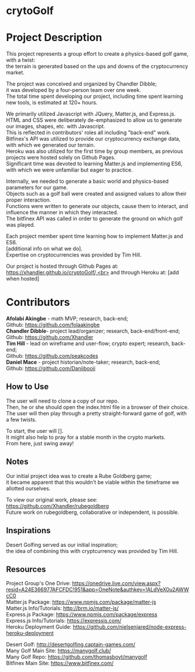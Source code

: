 # crytoGolf

# Project Description
This project represents a group effort to create a physics-based golf game, with a twist:<br>
the terrain is generated based on the ups and downs of the cryptocurrency market.<br>

The project was conceived and organized by Chandler Dibble;<br>
it was developed by a four-person team over one week.<br>
The total time spent developing our project, including time spent learning new tools, is estimated at 120+ hours.<br>

We primarily utilized Javascript with JQuery, Matter.js, and Express.js.<br>
HTML and CSS were deliberately de-emphasized to allow us to generate our images, shapes, etc. with Javascript.<br>
This is reflected in contributors' roles all including "back-end" work.<br>
Bitfinex's API was utilized to provide our cryptocurrency exchange data, with which we generated our terrain.<br>
Heroku was also utilized for the first time by group members, as previous projects were hosted solely on Github Pages.<br>
Significant time was devoted to learning Matter.js and implementing ES6, with which we were unfamiliar but eager to practice.<br>

Internally, we needed to generate a basic world and physics-based parameters for our game.<br>
Objects such as a golf ball were created and assigned values to allow their proper interaction.<br>
Functions were written to generate our objects, cause them to interact, and influence the manner in which they interacted.<br>
The bitfinex API was called in order to generate the ground on which golf was played.<br>

Each project member spent time learning how to implement Matter.js and ES6.<br>
[additional info on what we do].<br>
Expertise on cryptocurrencies was provided by Tim Hill.<br>

Our project is hosted through Github Pages at: https://xhandler.github.io/cryptoGolf/,<br>
and through Heroku at: [add when hosted]<br>

# Contributors
__Afolabi Akingbe__ - math MVP; research, back-end;<br>
Github: https://github.com/folaakingbe<br>
__Chandler Dibble__- project lead/organizer; research, back-end/front-end;<br>
  Github: https://github.com/Xhandler<br>
__Tim Hill__ - lead on wireframe and user-flow; crypto expert; research, back-end;<br>
  Github: https://github.com/peakcodes<br>
__Daniel Mace__ - project historian/note-taker; research, back-end;<br>
  Github: https://github.com/Daniibooii<br>

## How to Use
The user will need to clone a copy of our repo.<br>
Then, he or she should open the index.html file in a browser of their choice.<br>
The user will then play through a pretty straight-forward game of golf, with a few twists.<br>

To start, the user will [].<br>
It might also help to pray for a stable month in the crypto markets.<br>
From here, just swing away!<br>

## Notes
Our initial project idea was to create a Rube Goldberg game;<br>
it became apparent that this wouldn't be viable within the timeframe we allotted ourselves.<br>

To view our original work, please see: https://github.com/Xhandler/rubegoldberg<br>
Future work on rubegoldberg, collaborative or independent, is possible.<br>

## Inspirations
Desert Golfing served as our initial inspiration;<br>
the idea of combining this with cryptcurrency was provided by Tim Hill.<br>

## Resources
Project Group's One Drive: https://onedrive.live.com/view.aspx?resid=A24E366977AFCFDC!951&app=OneNote&authkey=!ALdVeX0u2AWWcC0<br>
Matter.js Package: https://www.npmjs.com/package/matter-js<br>
Matter.js Info/Tutorials: http://brm.io/matter-js/<br>
Express.js Package: https://www.npmjs.com/package/express<br>
Express.js Info/Tutorials: https://expressjs.com/<br>
Heroku Deployment Guide: https://github.com/nielsenjared/node-express-heroku-deployment<br>

Desert Golf: http://desertgolfing.captain-games.com/<br>
Many Golf Main Site: https://manygolf.club/<br>
Many Golf Repo: https://github.com/thomasboyt/manygolf<br>
Bitfinex Main Site: https://www.bitfinex.com/<br>
